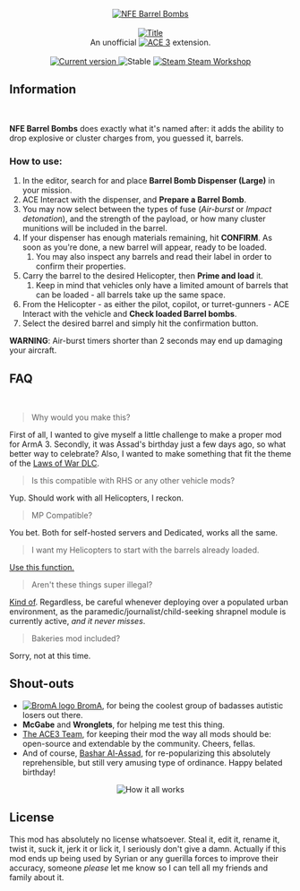 <p align="center">
  <a href="https://github.com/Neefay/ace_barrelbombs">
   <img src="https://puu.sh/xzxdp/d40599b662.png" alt="NFE Barrel Bombs">
   <br/><br/>
   <img src="https://puu.sh/xzxdk/e56786feb5.png" alt="Title">
  </a>
  <br/>
  An unofficial <a href="https://github.com/acemod/ACE3"><img src="https://puu.sh/xzxxB/1f04534da3.png" alt="ACE 3"></a> extension.
  <br/><br/>
  <a href="https://github.com/Neefay/BromA-A3-Framework-Mark3/commits/master">
    <img src="https://img.shields.io/badge/build-1.0.2-blue.svg?style=flat-square" alt="Current version">
  </a>
  <img src="https://img.shields.io/badge/stable-yes-green.svg?style=flat-square" alt="Stable">
  <a href="http://steamcommunity.com/sharedfiles/filedetails/?id=1135461108" target="_blank"><img src="https://puu.sh/xAeW8/25ce6475c5.png" alt="Steam"> Steam Workshop</a>
</p>

## Information
<br/>

**NFE Barrel Bombs** does exactly what it's named after: it adds the ability to drop explosive or cluster charges from, you guessed it, barrels.

### How to use:
1. In the editor, search for and place **Barrel Bomb Dispenser (Large)** in your mission.
1. ACE Interact with the dispenser, and **Prepare a Barrel Bomb**.
1. You may now select between the types of fuse (*Air-burst* or *Impact detonation*), and the strength of the payload, or how many cluster munitions will be included in the barrel.
1. If your dispenser has enough materials remaining, hit **CONFIRM**. As soon as you're done, a new barrel will appear, ready to be loaded.
    1. You may also inspect any barrels and read their label in order to confirm their properties.
1. Carry the barrel to the desired Helicopter, then **Prime and load** it. 
    1. Keep in mind that vehicles only have a limited amount of barrels that can be loaded - all barrels take up the same space.
1. From the Helicopter - as either the pilot, copilot, or turret-gunners - ACE Interact with the vehicle and **Check loaded Barrel bombs**.
1. Select the desired barrel and simply hit the confirmation button.

**WARNING**: Air-burst timers shorter than 2 seconds may end up damaging your aircraft.


## FAQ
<br/>

> Why would you make this?

First of all, I wanted to give myself a little challenge to make a proper mod for ArmA 3. Secondly, it was Assad's birthday just a few days ago, so what better way to celebrate?
Also, I wanted to make something that fit the theme of the [Laws of War DLC](https://arma3.com/dlc/lawsofwar).

> Is this compatible with RHS or any other vehicle mods?

Yup. Should work with all Helicopters, I reckon.

> MP Compatible?

You bet. Both for self-hosted servers and Dedicated, works all the same.

> I want my Helicopters to start with the barrels already loaded.

[Use this function.](https://github.com/Neefay/ace_barrelbombs/blob/master/addons/barrelbombs/functions/fnc_addBarrelsToVehicle.sqf)

> Aren't these things super illegal?

[Kind of](http://www.weaponslaw.org/glossary/barrel-bomb). Regardless, be careful whenever deploying over a populated urban environment, as the paramedic/journalist/child-seeking shrapnel module is currently active, *and it never misses*.

> Bakeries mod included?

Sorry, not at this time.

## Shout-outs

* [![BromA logo](https://puu.sh/xzzs2/924be44a21.png) BromA](http://steamcommunity.com/groups/broma3), for being the coolest group of badasses autistic losers out there.
* **McGabe** and **Wronglets**, for helping me test this thing.
* [The ACE3 Team](https://github.com/acemod/ACE3/graphs/contributors), for keeping their mod the way all mods should be: open-source and extendable by the community. Cheers, fellas.
* And of course, [Bashar Al-Assad](https://en.wikipedia.org/wiki/Bashar_al-Assad), for re-popularizing this absolutely reprehensible, but still very amusing type of ordinance. Happy belated birthday!

<p align="center">
   <img src="https://puu.sh/xzzEw/0b599e491f.png" alt="How it all works">
</p>

## License

This mod has absolutely no license whatsoever. Steal it, edit it, rename it, twist it, suck it, jerk it or lick it, I seriously don't give a damn.
Actually if this mod ends up being used by Syrian or any guerilla forces to improve their accuracy, someone _please_ let me know so I can tell all my friends and family about it.
